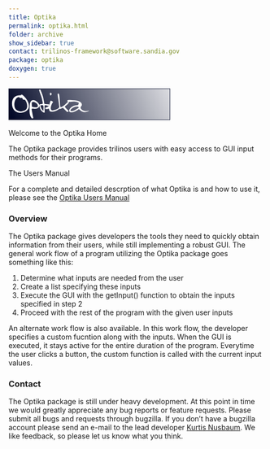 ```yaml
---
title: Optika
permalink: optika.html
folder: archive
show_sidebar: true
contact: trilinos-framework@software.sandia.gov
package: optika
doxygen: true
---
```


![Optika](images/optikabanner.png)

Welcome to the Optika Home

The Optika package provides trilinos users with easy access to GUI input methods for their programs.

The Users Manual

For a complete and detailed descrption of what Optika is and how to use it, please see the [Optika Users Manual](pdfs/OptikaSANDReport.pdf)

### Overview

The Optika package gives developers the tools they need to quickly obtain information from their users, while still implementing a robust GUI. The general work flow of a program utilizing the Optika package goes something like this:

1.  Determine what inputs are needed from the user
2.  Create a list specifying these inputs
3.  Execute the GUI with the getInput() function to obtain the inputs specified in step 2
4.  Proceed with the rest of the program with the given user inputs

An alternate work flow is also available. In this work flow, the developer specifies a custom fucntion along with the inputs. When the GUI is executed, it stays active for the entire duration of the program. Everytime the user clicks a button, the custom function is called with the current input values.

### Contact

The Optika package is still under heavy development. At this point in time we would greatly appreciate any bug reports or feature requests. Please submit all bugs and requests through bugzilla. If you don’t have a bugzilla account please send an e-mail to the lead developer [Kurtis Nusbaum](mailto:klnusbaum@gmail.com). We like feedback, so please let us know what you think.
